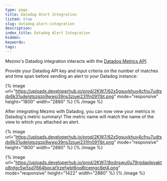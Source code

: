 ```yaml
---
type: page
title: Datadog Alert Integration
listed: true
slug: datadog-alert-integration
description: 
index_title: Datadog Alert Integration
hidden: 
keywords: 
tags: 
---
```


Mezmo's Datadog integration interacts with the [Datadog Metrics API](https://docs.datadoghq.com/api/?lang=bash#post-timeseries-points).

Provide your Datadog API key and input criteria on the number of matches and time span before sending an alert to your Datadog instance:

{% image url="https://uploads.developerhub.io/prod/2KW7/62x5gsuykhuy4cfnu7udtsdx6k31udelgtszgzp9wwp39ns3zjuei231fn0911bt.png" mode="responsive" height="1800" width="2880" %}
{% /image %}

After integrating Mezmo with Datadog, you can now view your metrics in Datadog's metric summary! The metric name will match the name of the view to which you attached an alert.

{% image url="https://uploads.developerhub.io/prod/2KW7/62x5gsuykhuy4cfnu7udtsdx6k31udelgtszgzp9wwp39ns3zjuei231fn0911bt.png" mode="responsive" height="1800" width="2880" %}
{% /image %}

{% image url="https://uploads.developerhub.io/prod/2KW7/8odnswu0u79rgdaplpvakto8rdgc5w5sd7664bqcat1rzefwbt6nq8tcemgc8et4.png" mode="responsive" height="1422" width="2880" %}
{% /image %}